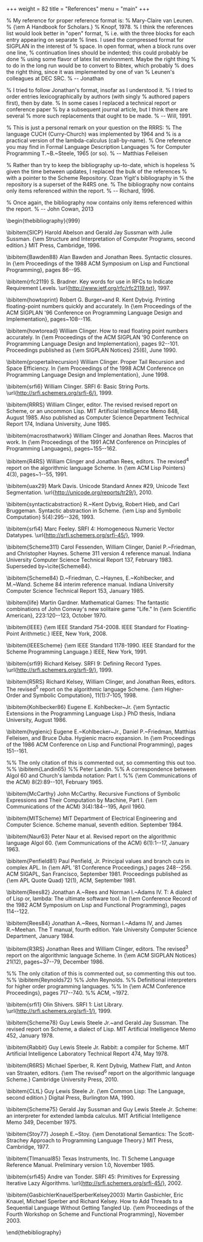 +++
weight = 82
title = "References"
menu = "main"
+++

% My reference for proper reference format is:
%    Mary-Claire van Leunen.
%    {\em A Handbook for Scholars.}
%    Knopf, 1978.
% I think the references list would look better in "open" format,
% i.e. with the three blocks for each entry appearing on separate
% lines.  I used the compressed format for SIGPLAN in the interest of
% space.  In open format, when a block runs over one line,
% continuation lines should be indented; this could probably be done
% using some flavor of latex list environment.  Maybe the right thing
% to do in the long run would be to convert to Bibtex, which probably
% does the right thing, since it was implemented by one of van
% Leunen's colleagues at DEC SRC.
%  -- Jonathan

% I tried to follow Jonathan's format, insofar as I understood it.
% I tried to order entries lexicographically by authors (with singly
% authored papers first), then by date.
% In some cases I replaced a technical report or conference paper
% by a subsequent journal article, but I think there are several
% more such replacements that ought to be made.
%  -- Will, 1991.

% This is just a personal remark on your question on the RRRS:
% The language CUCH (Curry-Church) was implemented by 1964 and
% is a practical version of the lambda-calculus (call-by-name).
% One reference you may find in Formal Language Description Languages
% for Computer Programming T.~B.~Steele, 1965 (or so).
%  -- Matthias Felleisen

% Rather than try to keep the bibliography up-to-date, which is hopeless
% given the time between updates, I replaced the bulk of the references
% with a pointer to the Scheme Repository.  Ozan Yigit's bibliography in
% the repository is a superset of the R4RS one.
% The bibliography now contains only items referenced within the report.
%  -- Richard, 1996.

% Once again, the bibliography now contains only items referenced within the report.
%  -- John Cowan, 2013

\begin{thebibliography}{999}

\bibitem{SICP}
Harold Abelson and Gerald Jay Sussman with Julie Sussman.
{\em Structure and Interpretation of Computer Programs, second edition.}
MIT Press, Cambridge, 1996.

\bibitem{Bawden88}
Alan Bawden and Jonathan Rees.
Syntactic closures.
In {\em Proceedings of the 1988 ACM Symposium on Lisp and
  Functional Programming}, pages 86--95.

\bibitem{rfc2119}
S. Bradner.
Key words for use in RFCs to Indicate Requirement Levels.
\url{http://www.ietf.org/rfc/rfc2119.txt}, 1997.

\bibitem{howtoprint}
Robert G. Burger~and R. Kent Dybvig.
Printing floating-point numbers quickly and accurately.
In {\em Proceedings of the ACM SIGPLAN '96 Conference
  on Programming Language Design and Implementation}, pages~108--116.

\bibitem{howtoread}
William Clinger.
How to read floating point numbers accurately.
In {\em Proceedings of the ACM SIGPLAN '90 Conference
  on Programming Language Design and Implementation}, pages 92--101.
Proceedings published as {\em SIGPLAN Notices} 25(6), June 1990.

\bibitem{propertailrecursion}
William Clinger.
Proper Tail Recursion and Space Efficiency.
In {\em Proceedings of the 1998 ACM Conference on Programming
 Language Design and Implementation}, June 1998.

\bibitem{srfi6}
William Clinger.
SRFI 6: Basic String Ports.
\url{http://srfi.schemers.org/srfi-6/}, 1999.

\bibitem{RRRS}
William Clinger, editor.
The revised revised report on Scheme, or an uncommon Lisp.
MIT Artificial Intelligence Memo 848, August 1985.
Also published as Computer Science Department Technical Report 174,
  Indiana University, June 1985.

\bibitem{macrosthatwork}
William Clinger and Jonathan Rees.
Macros that work.
In {\em Proceedings of the 1991 ACM Conference on Principles of
  Programming Languages}, pages~155--162.

\bibitem{R4RS}
William Clinger and Jonathan Rees, editors.
The revised$^4$ report on the algorithmic language Scheme.
In {\em ACM Lisp Pointers} 4(3), pages~1--55, 1991.

\bibitem{uax29}
Mark Davis.
Unicode Standard Annex #29, Unicode Text Segmentation.
\url{http://unicode.org/reports/tr29/}, 2010.

\bibitem{syntacticabstraction}
R.~Kent Dybvig, Robert Hieb, and Carl Bruggeman.
Syntactic abstraction in Scheme.
{\em Lisp and Symbolic Computation} 5(4):295--326, 1993.

\bibitem{srfi4}
Marc Feeley.
SRFI 4: Homogeneous Numeric Vector Datatypes.
\url{http://srfi.schemers.org/srfi-45/}, 1999.

\bibitem{Scheme311}
Carol Fessenden, William Clinger, Daniel P.~Friedman, and Christopher Haynes.
Scheme 311 version 4 reference manual.
Indiana University Computer Science Technical Report 137, February 1983.
Superseded by~\cite{Scheme84}.

\bibitem{Scheme84}
D.~Friedman, C.~Haynes, E.~Kohlbecker, and M.~Wand.
Scheme 84 interim reference manual.
Indiana University Computer Science Technical Report 153, January 1985.

\bibitem{life}
Martin Gardner.
Mathematical Games: The fantastic combinations of John Conway's new solitaire game "Life."
In {\em Scientific American}, 223:120--123, October 1970.

\bibitem{IEEE}
{\em IEEE Standard 754-2008.  IEEE Standard for Floating-Point
Arithmetic.}  IEEE, New York, 2008.

\bibitem{IEEEScheme}
{\em IEEE Standard 1178-1990.  IEEE Standard for the Scheme
  Programming Language.}  IEEE, New York, 1991.

\bibitem{srfi9}
Richard Kelsey.
SRFI 9: Defining Record Types.
\url{http://srfi.schemers.org/srfi-9/}, 1999.

\bibitem{R5RS}
Richard Kelsey, William Clinger, and Jonathan Rees, editors.
The revised$^5$ report on the algorithmic language Scheme.
{\em Higher-Order and Symbolic Computation}, 11(1):7-105, 1998.

\bibitem{Kohlbecker86}
Eugene E. Kohlbecker~Jr.
{\em Syntactic Extensions in the Programming Language Lisp.}
PhD thesis, Indiana University, August 1986.

\bibitem{hygienic}
Eugene E.~Kohlbecker~Jr., Daniel P.~Friedman, Matthias Felleisen, and Bruce Duba.
Hygienic macro expansion.
In {\em Proceedings of the 1986 ACM Conference on Lisp
  and Functional Programming}, pages 151--161.

%% The only citation of this is commented out, so commenting this out too.
%% \bibitem{Landin65}
%% Peter Landin.
%% A correspondence between Algol 60 and Church's lambda notation: Part I.
%% {\em Communications of the ACM} 8(2):89--101, February 1965.

\bibitem{McCarthy}
John McCarthy.
Recursive Functions of Symbolic Expressions and Their Computation by Machine, Part I.
{\em Communications of the ACM} 3(4):184--195, April 1960.

\bibitem{MITScheme}
MIT Department of Electrical Engineering and Computer Science.
Scheme manual, seventh edition.
September 1984.

\bibitem{Naur63}
Peter Naur et al.
Revised report on the algorithmic language Algol 60.
{\em Communications of the ACM} 6(1):1--17, January 1963.

\bibitem{Penfield81}
Paul Penfield, Jr.
Principal values and branch cuts in complex APL.
In {\em APL '81 Conference Proceedings,} pages 248--256.
ACM SIGAPL, San Francisco, September 1981.
Proceedings published as {\em APL Quote Quad} 12(1), ACM, September 1981.

\bibitem{Rees82}
Jonathan A.~Rees and Norman I.~Adams IV.
T: A dialect of Lisp or, lambda: The ultimate software tool.
In {\em Conference Record of the 1982 ACM Symposium on Lisp and
  Functional Programming}, pages 114--122.

\bibitem{Rees84}
Jonathan A.~Rees, Norman I.~Adams IV, and James R.~Meehan.
The T manual, fourth edition.
Yale University Computer Science Department, January 1984.

\bibitem{R3RS}
Jonathan Rees and William Clinger, editors.
The revised$^3$ report on the algorithmic language Scheme.
In {\em ACM SIGPLAN Notices} 21(12), pages~37--79, December 1986.

%% The only citation of this is commented out, so commenting this out too.
%% \bibitem{Reynolds72}
%% John Reynolds.
%% Definitional interpreters for higher order programming languages.
%% In {\em ACM Conference Proceedings}, pages 717--740.
%% ACM, ~1972.

\bibitem{srfi1}
Olin Shivers.
SRFI 1: List Library.
\url{http://srfi.schemers.org/srfi-1/}, 1999.

\bibitem{Scheme78}
Guy Lewis Steele Jr.~and Gerald Jay Sussman.
The revised report on Scheme, a dialect of Lisp.
MIT Artificial Intelligence Memo 452, January 1978.

\bibitem{Rabbit}
Guy Lewis Steele Jr.
Rabbit: a compiler for Scheme.
MIT Artificial Intelligence Laboratory Technical Report 474, May 1978.

\bibitem{R6RS}
Michael Sperber, R. Kent Dybvig, Mathew Flatt, and Anton van Straaten, editors.
{\em The revised$^6$ report on the algorithmic language Scheme.}
Cambridge University Press, 2010.

\bibitem{CLtL}
Guy Lewis Steele Jr.
{\em Common Lisp: The Language, second edition.}
Digital Press, Burlington MA, 1990.

\bibitem{Scheme75}
Gerald Jay Sussman and Guy Lewis Steele Jr.
Scheme: an interpreter for extended lambda calculus.
MIT Artificial Intelligence Memo 349, December 1975.

\bibitem{Stoy77}
Joseph E.~Stoy.
{\em Denotational Semantics: The Scott-Strachey Approach to
  Programming Language Theory.}
MIT Press, Cambridge, 1977.

\bibitem{TImanual85}
Texas Instruments, Inc.
TI Scheme Language Reference Manual.
Preliminary version 1.0, November 1985.

\bibitem{srfi45}
Andre van Tonder.
SRFI 45: Primitives for Expressing Iterative Lazy Algorithms.
\url{http://srfi.schemers.org/srfi-45/}, 2002.

\bibitem{GasbichlerKnauelSperberKelsey2003}
Martin Gasbichler, Eric Knauel, Michael Sperber and Richard Kelsey.
How to Add Threads to a Sequential Language Without Getting Tangled Up.
{\em Proceedings of the Fourth Workshop on Scheme and Functional Programming}, November 2003.

\end{thebibliography}
